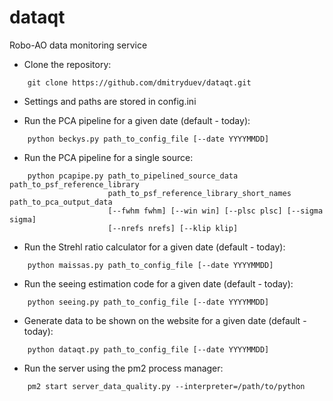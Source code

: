 # dataqt
Robo-AO data monitoring service

- Clone the repository:

```
	git clone https://github.com/dmitryduev/dataqt.git
```

- Settings and paths are stored in config.ini

- Run the PCA pipeline for a given date (default - today):

```
	python beckys.py path_to_config_file [--date YYYYMMDD]
```

- Run the PCA pipeline for a single source:

```
	python pcapipe.py path_to_pipelined_source_data path_to_psf_reference_library
                      path_to_psf_reference_library_short_names path_to_pca_output_data 
                      [--fwhm fwhm] [--win win] [--plsc plsc] [--sigma sigma]
                      [--nrefs nrefs] [--klip klip]
```

- Run the Strehl ratio calculator for a given date (default - today):

```
	python maissas.py path_to_config_file [--date YYYYMMDD]
```

- Run the seeing estimation code for a given date (default - today):

```
	python seeing.py path_to_config_file [--date YYYYMMDD]
```

- Generate data to be shown on the website for a given date (default - today):

```
	python dataqt.py path_to_config_file [--date YYYYMMDD]
```

- Run the server using the pm2 process manager:

```
	pm2 start server_data_quality.py --interpreter=/path/to/python
```

